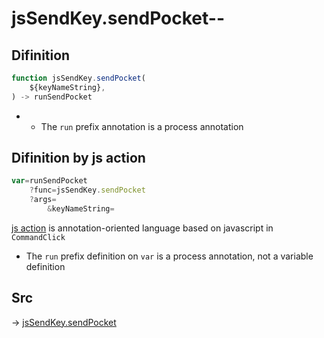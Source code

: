 # jsSendKey.sendPocket--

## Difinition

```js.js
function jsSendKey.sendPocket(
	${keyNameString},
) -> runSendPocket
```

- - The `run` prefix annotation is a process annotation


## Difinition by js action

```js.js
var=runSendPocket
	?func=jsSendKey.sendPocket
	?args=
		&keyNameString=
```

[js action](#) is annotation-oriented language based on javascript in `CommandClick`

- The `run` prefix definition on `var` is a process annotation, not a variable definition

## Src

-> [jsSendKey.sendPocket](https://github.com/puutaro/CommandClick/blob/master/app/src/main/java/com/puutaro/commandclick/fragment_lib/terminal_fragment/js_interface/JsSendKey.kt#L22)


